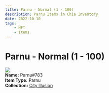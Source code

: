 ```yaml
---
title: Parnu - Normal (1 - 100)
description: Parnu Items in Chia Inventory
date: 2022-10-10
tags:
    - NFT
    - Items
---
```


# Parnu - Normal (1 - 100)
<div class="item_thumbnail">
<img loading="lazy" src="https://by7xea3dradwosgdipkuj6bt6jgiazfh5gdqkqyfjeeqbhcavy.arweave.net/Dj9yA2OIB2dIw0PVRPgz8ky-AZKfphwVDBUkJAJxAro"><br/>
<div><strong>Name:</strong> Parnu#783</div>
<div><strong>Item Type:</strong> Parnu</div>
<div><strong>Collection:</strong> <a href="https://www.spacescan.io/xch/nft/collection/col1lend2dcn558km4wcwta4xnkfv3xpcmlp9kyt0m909emvfxechlyqdl5ndg">City Illusion</a></div>
</div>

